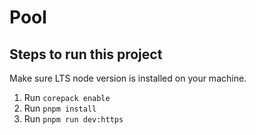 # Pool

## Steps to run this project
Make sure LTS node version is installed on your machine.

1. Run `corepack enable`
2. Run `pnpm install`
3. Run `pnpm run dev:https`
